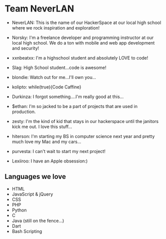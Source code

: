 # Team NeverLAN

- NeverLAN: This is the name of our HackerSpace at our local high school where we rock inspiration and exploration!

- Norsky: I'm a freelance developer and programming instructor at our local high school.  We do a ton with mobile and web app development and security!
- xxnbeatxx: I'm a highschool student and absolutely LOVE to code!  
- Slag: High School student...code is awesome!
- blondie: Watch out for me...I'll own you...
- kolipto: while(true){Code Caffine}
- Durkinza: I forgot something....I'm really good at this...
- $ethan: I'm so jacked to be a part of projects that are used in production.
- zesty: I'm the kind of kid that stays in our hackerspace until the janitors kick me out.  I love this stuff...
- hiterson: I'm starting my BS in computer science next year and pretty much love my Mac and my cars...
- purvesta: I can't wait to start my next project!
- Lexiiroo: I have an Apple obsession:)


## Languages we love

- HTML
- JavaScript & jQuery
- CSS
- PHP
- Python
- C
- Java (still on the fence...)
- Dart
- Bash Scripting
